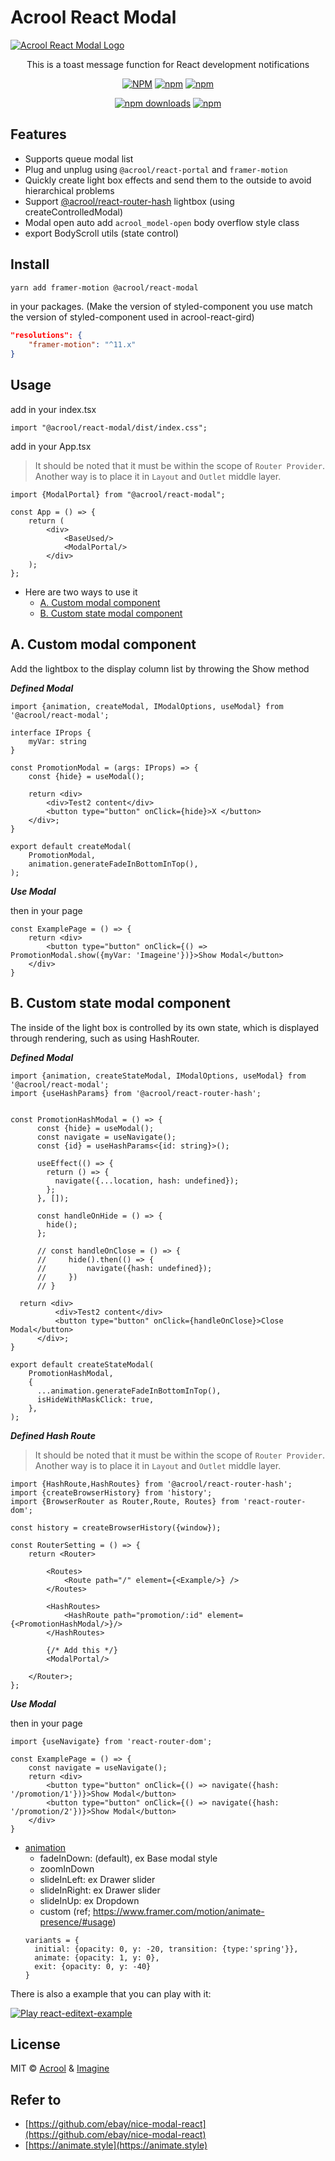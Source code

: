 # Acrool React Modal

<a href="https://acrool-react-modal.pages.dev/" title="Acrool React Modal - This is a modal function for React development loading modal">
    <img src="https://raw.githubusercontent.com/acrool/acrool-react-modal/main/example/public/og.webp" alt="Acrool React Modal Logo"/>
</a>

<p align="center">
    This is a toast message function for React development notifications
</p>

<div align="center">

[![NPM](https://img.shields.io/npm/v/@acrool/react-modal.svg?style=for-the-badge)](https://www.npmjs.com/package/@acrool/react-modal)
[![npm](https://img.shields.io/bundlejs/size/@acrool/react-modal?style=for-the-badge)](https://github.com/acrool/@acrool/react-modal/blob/main/LICENSE)
[![npm](https://img.shields.io/npm/l/@acrool/react-modal?style=for-the-badge)](https://github.com/acrool/react-modal/blob/main/LICENSE)

[![npm downloads](https://img.shields.io/npm/dm/@acrool/react-modal.svg?style=for-the-badge)](https://www.npmjs.com/package/@acrool/react-modal)
[![npm](https://img.shields.io/npm/dt/@acrool/react-modal.svg?style=for-the-badge)](https://www.npmjs.com/package/@acrool/react-modal)

</div>





## Features

- Supports queue modal list
- Plug and unplug using `@acrool/react-portal` and `framer-motion`
- Quickly create light box effects and send them to the outside to avoid hierarchical problems
- Support [@acrool/react-router-hash](https://github.com/acrool/acrool-react-router-hash) lightbox (using createControlledModal)
- Modal open auto add `acrool_model-open` body overflow style class
- export BodyScroll utils (state control)

## Install

```bash
yarn add framer-motion @acrool/react-modal
```

in your packages. (Make the version of styled-component you use match the version of styled-component used in acrool-react-gird)

```json
"resolutions": {
    "framer-motion": "^11.x"
}
```

## Usage

add in your index.tsx
```tst
import "@acrool/react-modal/dist/index.css";
```

add in your App.tsx

> It should be noted that it must be within the scope of `Router Provider`. Another way is to place it in `Layout` and `Outlet` middle layer.


```tsx
import {ModalPortal} from "@acrool/react-modal";

const App = () => {
    return (
        <div>
            <BaseUsed/>
            <ModalPortal/>
        </div>
    );
};
```

- Here are two ways to use it
  - [A. Custom modal component](#a-custom-modal-component)
  - [B. Custom state modal component](#b-custom-state-modal-component)


## A. Custom modal component

Add the lightbox to the display column list by throwing the Show method

***Defined Modal***

```tsx
import {animation, createModal, IModalOptions, useModal} from '@acrool/react-modal';

interface IProps {
    myVar: string
}

const PromotionModal = (args: IProps) => {
    const {hide} = useModal();

    return <div>
        <div>Test2 content</div>
        <button type="button" onClick={hide}>X </button>
    </div>;
}

export default createModal(
    PromotionModal,
    animation.generateFadeInBottomInTop(),
);
```

***Use Modal***

then in your page

```tsx
const ExamplePage = () => {
    return <div>
        <button type="button" onClick={() => PromotionModal.show({myVar: 'Imageine'})}>Show Modal</button>
    </div>
}
```









## B. Custom state modal component

The inside of the light box is controlled by its own state, which is displayed through rendering, such as using HashRouter.

***Defined Modal***

```tsx
import {animation, createStateModal, IModalOptions, useModal} from '@acrool/react-modal';
import {useHashParams} from '@acrool/react-router-hash';


const PromotionHashModal = () => {
      const {hide} = useModal();
      const navigate = useNavigate();
      const {id} = useHashParams<{id: string}>();

      useEffect(() => {
        return () => {
          navigate({...location, hash: undefined});
        };
      }, []);

      const handleOnHide = () => {
        hide();
      };
      
      // const handleOnClose = () => {
      //     hide().then(() => {
      //         navigate({hash: undefined});
      //     })
      // }

  return <div>
          <div>Test2 content</div>
          <button type="button" onClick={handleOnClose}>Close Modal</button>
      </div>;
}

export default createStateModal(
    PromotionHashModal,
    {
      ...animation.generateFadeInBottomInTop(),
      isHideWithMaskClick: true,
    },
);
```


***Defined Hash Route***

> It should be noted that it must be within the scope of `Router Provider`. Another way is to place it in `Layout` and `Outlet` middle layer.

```tsx
import {HashRoute,HashRoutes} from '@acrool/react-router-hash';
import {createBrowserHistory} from 'history';
import {BrowserRouter as Router,Route, Routes} from 'react-router-dom';

const history = createBrowserHistory({window});

const RouterSetting = () => {
    return <Router>

        <Routes>
            <Route path="/" element={<Example/>} />
        </Routes>

        <HashRoutes>
            <HashRoute path="promotion/:id" element={<PromotionHashModal/>}/>
        </HashRoutes>

        {/* Add this */}
        <ModalPortal/>

    </Router>;
};
```



***Use Modal***

then in your page

```tsx
import {useNavigate} from 'react-router-dom';

const ExamplePage = () => {
    const navigate = useNavigate();
    return <div>
        <button type="button" onClick={() => navigate({hash: '/promotion/1'})}>Show Modal</button>
        <button type="button" onClick={() => navigate({hash: '/promotion/2'})}>Show Modal</button>
    </div>
}
```



- [animation](src/animation.ts)
  - fadeInDown: (default), ex Base modal style
  - zoomInDown
  - slideInLeft: ex Drawer slider
  - slideInRight: ex Drawer slider
  - slideInUp: ex Dropdown
  - custom (ref; https://www.framer.com/motion/animate-presence/#usage)
   ```tsx
  variants = {
     initial: {opacity: 0, y: -20, transition: {type:'spring'}},
     animate: {opacity: 1, y: 0},
     exit: {opacity: 0, y: -40}
  }
  ```


There is also a example that you can play with it:

[![Play react-editext-example](https://raw.githubusercontent.com/acrool/acrool-react-modal/main/play-in-example-button.svg)](https://acrool-react-modal.pages.dev)


## License

MIT © [Acrool](https://github.com/acrool) & [Imagine](https://github.com/imagine10255)


## Refer to

- [https://github.com/ebay/nice-modal-react](https://github.com/ebay/nice-modal-react)
- [https://animate.style](https://animate.style)
